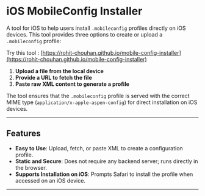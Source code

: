# iOS MobileConfig Installer

A tool for iOS to help users install `.mobileconfig` profiles directly on iOS devices. This tool provides three options to create or upload a `.mobileconfig` profile:

Try this tool : [https://rohit-chouhan.github.io/mobile-config-installer](https://rohit-chouhan.github.io/mobile-config-installer)

1. **Upload a file from the local device**
2. **Provide a URL to fetch the file**
3. **Paste raw XML content to generate a profile**

The tool ensures that the `.mobileconfig` profile is served with the correct MIME type (`application/x-apple-aspen-config`) for direct installation on iOS devices.

---

## Features

- **Easy to Use**: Upload, fetch, or paste XML to create a configuration profile.
- **Static and Secure**: Does not require any backend server; runs directly in the browser.
- **Supports Installation on iOS**: Prompts Safari to install the profile when accessed on an iOS device.

---
